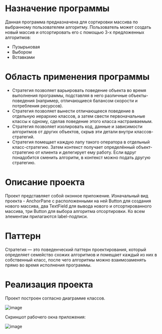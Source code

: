 # Назначение программы 
Данная программа предназначена для сортировки массива по выбранному пользователем алгоритму. Пользователь может создать новый массив и отсортировать его с помощью 3-х предложенных алгоритмов:
* Пузырьковая
* Выбором
* Вставками
# Область применения программы
* Стратегия позволяет варьировать поведение объекта во время выполнения программы, подставляя в него различные объекты-поведения (например, отличающиеся балансом скорости и потребления ресурсов).
* Стратегия позволяет вынести отличающееся поведение в отдельную иерархию классов, а затем свести первоначальные классы к одному, сделав поведение этого класса настраиваемым.
* Стратегия позволяет изолировать код, данные и зависимости алгоритмов от других объектов, скрыв эти детали внутри классов-стратегий.
* Стратегия помещает каждую лапу такого оператора в отдельный класс-стратегию. Затем контекст получает определённый объект-стратегию от клиента и делегирует ему работу. Если вдруг понадобится сменить алгоритм, в контекст можно подать другую стратегию.
# Описание проекта
Проект представляет собой оконное приложение. Изначальный вид проекта - AnchorPane с расположенными на ней Button для создания нового массива, два TextField для вывода нового и отсортированного массива, три Button для выбора алгоритма отсортировки. Ко всем элементам прилагаются label-подписи.
# Паттерн
Стратегия — это поведенческий паттерн проектирования, который определяет семейство схожих алгоритмов и помещает каждый из них в собственный класс, после чего алгоритмы можно взаимозаменять прямо во время исполнения программы.
# Реализация проекта
Проект построен согласно диаграмме классов.

![image](https://user-images.githubusercontent.com/80450495/119714151-32eb6d80-be6b-11eb-86e9-1eda80bf87f0.png)

Скриншот рабочего окна приложения:

![image](https://user-images.githubusercontent.com/80450495/120189994-ae10a300-c220-11eb-9b25-4b162f373e94.png)

